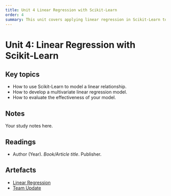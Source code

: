 ```yaml
---
title: Unit 4 Linear Regression with Scikit-Learn
order: 4
summary: This unit covers applying linear regression in Scikit-Learn to model both simple and multiple variable relationships.
---
```


# Unit 4: Linear Regression with Scikit-Learn

## Key topics
- How to use Scikit-Learn to model a linear relationship.
- How to develop a multivariate linear regression model.
- How to evaluate the effectiveness of your model.

## Notes
Your study notes here.

## Readings
- Author (Year). *Book/Article title*. Publisher.

## Artefacts
- [Linear Regression](../../artefacts/module-3/unit-04-lin-reg-activity-notebook.ipynb)
- [Team Update](../../artefacts/module-3/unit-04-team-update.pdf)